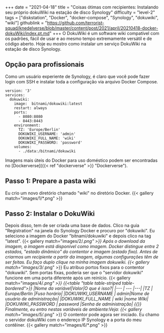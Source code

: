 +++
date = "2021-04-18"
title = "Coisas ótimas com recipientes: Instalando seu próprio dokuWiki na estação de disco Synology"
difficulty = "level-2"
tags = ["diskstation", "Docker", "docker-compose", "Synology", "dokuwiki", "wiki"]
githublink = "https://github.com/terrorist-squad/knedelverse/blob/master/content/post/2021/april/20210418-docker-dokuWiki/index.pt.md"
+++
O DokuWiki é um software wiki compatível com os padrões, fácil de usar e ao mesmo tempo extremamente versátil e de código aberto. Hoje eu mostro como instalar um serviço DokuWiki na estação de disco Synology.
## Opção para profissionais
Como um usuário experiente de Synology, é claro que você pode fazer login com SSH e instalar toda a configuração via arquivo Docker Compose.
```
version: '3'
services:
  dokuwiki:
    image:  bitnami/dokuwiki:latest
    restart: always
    ports:
      - 8080:8080
      - 8443:8443
    environment:
      TZ: 'Europe/Berlin'
      DOKUWIKI_USERNAME: 'admin'
      DOKUWIKI_FULL_NAME: 'wiki'
      DOKUWIKI_PASSWORD: 'password'
    volumes:
      - ./data:/bitnami/dokuwiki

```
Imagens mais úteis do Docker para uso doméstico podem ser encontradas no [Dockerverse]({{< ref "dockerverse" >}} "Dockerverse").
## Passo 1: Prepare a pasta wiki
Eu crio um novo diretório chamado "wiki" no diretório Docker.
{{< gallery match="images/1/*.png" >}}

## Passo 2: Instalar o DokuWiki
Depois disso, tem de ser criada uma base de dados. Clico na guia "Registration" na janela do Synology Docker e procuro por "dokuwiki". Eu seleciono a imagem do Docker "bitnami/dokuwiki" e depois clico na tag "latest".
{{< gallery match="images/2/*.png" >}}
Após o download da imagem, a imagem está disponível como imagem. Docker distingue entre 2 estados, "estado dinâmico" do contentor e imagem (estado fixo). Antes de criarmos um recipiente a partir da imagem, algumas configurações têm de ser feitas. Eu faço duplo clique na minha imagem dokuwiki.
{{< gallery match="images/3/*.png" >}}
Eu atribuo portos fixos para o contentor "dokuwiki". Sem portas fixas, poderia ser que o "servidor dokuwiki" funcione em uma porta diferente após um reinício.
{{< gallery match="images/4/*.png" >}}
{{<table "table table-striped table-bordered">}}
|Nome da variável|Valor|O que é isso?|
|--- | --- |---|
|TZ	| Europe/Berlin	|Fuso horário|
|DOKUWIKI_USERNAME	| admin|Nome de usuário de administração|
|DOKUWIKI_FULL_NAME |	wiki	|nome WIki|
|DOKUWIKI_PASSWORD	| password	|Senha de administração|
{{</table>}}
Finalmente, eu entro nestas variáveis de ambiente:Veja:
{{< gallery match="images/5/*.png" >}}
O contentor pode agora ser iniciado. Eu chamo o servidor dokuWIki com o endereço IP Synology e a porta do meu contêiner.
{{< gallery match="images/6/*.png" >}}
